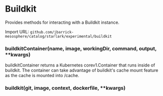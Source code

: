 
# Buildkit

Provides methods for interacting with a Buildkit instance.

Import URL: `github.com/jbarrick-mesosphere/catalog/starlark/experimental/buildkit`

### buildkitContainer(name, image, workingDir, command, output, **kwargs)


buildkitContainer returns a Kubernetes corev1.Container that runs inside of buildkit.
The container can take advantage of buildkit's cache mount feature as the cache is mounted into /cache.


### buildkit(git, image, context, dockerfile, **kwargs)




